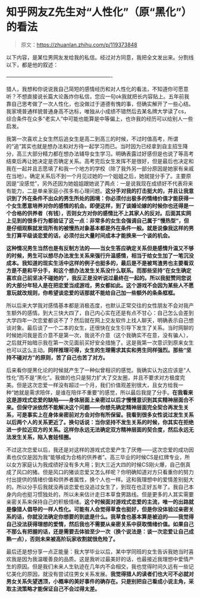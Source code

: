 # 知乎网友Z先生对“人性化”（原“黑化”）的看法

> 原文：<https://zhuanlan.zhihu.com/p/119373848>

以下内容，是某位男网友发给我的私信。经过对方同意，我把全文发出来。分割线以下，都是他的叙述：

————————————————————-

猎人，我想和你说说我自己简短的感情经历和对人性化的看法，不知道你可愿意听？不想直接说长篇大论轰炸你私信，您应一句ok我就把长内容贴上。五年前我靠自己思考做了一次人性化，也没做过于道德有愧的事，但确实解开了一些心结。我家境普通样貌普通身高不达标，唯独从小成绩不错然后去某名牌大学读了cs，综合条件在众多“老实人”中可能也能算是中等偏上，也许我的经历可以给别人一些启发。

我第一次喜欢上女生然后追女生是高二到高三的时候，不过时值高考，所谓的“追”其实也就是想办法和对方待一起学习而已。当时因为已经拿到自主招生降分，高三大部分精力都在想办法辅导女生学习。明确表露过好感但是也说了等高考结束后再让她决定是否确定关系。高考完后女生发挥不是很好，但是最后也决定和我在一起并且志愿填了和我一个地方的学校（除了我外另一部分原因是她家有亲戚在当地）。确定关系后不到一个月见过她的一个姐姐之后，她就提分手了。主要原因是“没感觉”，另外还因为她姐姐跟她说了两点：一是说我现在成绩好不代表将来有能力，二是单亲家庭小孩多有心理问题。**这分手对我的打击挺大的，并且让我意识到了外在条件不出众的男生所处的困境：你必须付出极多的情绪价值才能获得一个女生愿意培养对你的感情的机会。即便这样，到了谈婚论嫁的时候你也还得是一个合格的供养者（有钱），否则女方对你的感情比不上其家人的反对。后面其实网上见到的很多行为都验证了这一点：非常多的女生会强调自己属于”慢热型“，但是仔细观察就发现所有的被慢热对象基本都是外在条件一般。就是说像我这样的男生打算平级谈恋爱的话，必须付出大量时间成本才能换来一个谈的机会。**

**这种情况男生当然也是有反制方法的——当女生答应确定关系但是感情升温又不够的时候，男生可以想尽办法发生关系来强行升温感情，相当于给女生加了一笔沉没成本。我知道的现实生活中这样的例子也挺多的，最后是不是被骂渣男也主要看双方是不是和平分手，和这个想办法发生关系没什么联系。而那些坚持“在女生确定喜欢自己前坚决不碰她的”，我反正是没听说过最终在一起的。所以我挺赞同您说的大部分年轻人是在把恋爱当成游戏，男女都如此。这个游戏不会因为某些人不愿意玩就改规则，你希望谈恋爱的话那就不能给自己加一些额外的条条框框。**

所以后来大学我对感情基本都是消极态度，也默认正常交往的女性朋友不会对我产生额外的感情。到大三快大四了，自己内心实在还是有点不甘心：自己怎么会差到大学四年一次恋爱都谈不了？然后就在网上交友软件上找人聊天，明确表示自己想谈对象。最后谈了一个二本的女生，还很快在女生引导下发生了关系。当时网聊的时候她问我是否介意不是第一次，我说不介意（这个我确实不在意，没有骗人），之后就开始暗示我在第一次见面前买好安全措施了。这是我第一次意识到原来女生也可以这么主动。**同样推理可得，女生的生理需求其实和男生同样强烈。那些“坚持不碰对方”的原则，苦了自己也苦了对方。**

后来看你提黑化论的时候就产生了一种似曾相识的感觉。我确实认为这应该是“人性化”而不是“黑化”。我做的也只是努力扩大了交友圈，并且不要求对方极度完美。但是这次恋爱一样没有超过一个月，我们价值观差别很大，且女方给我一种“她就是需求陪伴，是谁在陪伴不重要”的感觉，所以最后我提了分手。**在我看来这是游戏式恋爱的缺陷——身体层面上亲密过以后才慢慢意识到其实精神层面合不来。但保守派依然不能解决这个问题——你想先确定精神层面完全契合再发生关系，可是事实上在身体亲密前对方会对你有所保留。我看到很多女性说过发生关系以后两个人的关系更近了。换句话说：当你坚持不发生关系的时候，你其实在拒绝进一步拉近双方的关系。这样你永远无法确定双方精神层面的契合度，然后永远无法发生关系，陷入套娃怪圈。**

不过这次恋爱以后，我还是对这样的游戏式恋爱产生了厌倦——这次恋爱的成功因素也仅仅是因为我“能够成为合格的供养者”。高三毕业的时候CS是红牌专业，所以女方家庭认为我成绩好没有多大用；到大三近大四的时候CS刚火爆，自己倒真成了风口的猪。但是风口的猪谈恋爱又怎么样呢？你明确知道对方只看重你的努力付出提供的情绪价值和供养者属性，换个人也一样。这和我理想中的爱情差别挺大的。所以分手后我就没再谈恋爱也没追过女生了，到现在也正好五年了。我自己本身内向也挺习惯独处的，所以未来估计走日本草食男路线。但是更多的人其实需要亲密关系来保持自己的积极情绪。**这个时候面对游戏式恋爱的主流，唯一的出路就是像猎人倡导的一样人性化。可能有人会觉得草食也挺好，但是你没体验过亲密关系的话，你就没法确定你想要的到底是什么。我草食也基本算是被迫的——我觉得自己没法获得理想的爱情，然后我也不需要从亲密关系中获取情绪价值。如果自己不那么有把握的话，还是需要去体验至少一次（换个说法是：谈一次恋爱让自己成熟一点），否则未来被高阶玩家收割就很危险了。**

最后还是想分享一点正能量：我大学毕业以后，某中学同班的女生告诉我她当时喜欢我是因为我温暖善良的品质。这是我听过最美好的话，也最接近我理想中爱情产生的原因。但是我们未来人生轨迹在几年内不会相交，我也觉得时间久远有一些记忆美化的原因，就没有尝试往男女关系发展。**我觉得猎人的读者们也大可不必就对男女关系失望透顶，小概率的美好事件的确存在。只是别把自己看成小说主角，采取主流策略才能保证自己不会过得太差。**